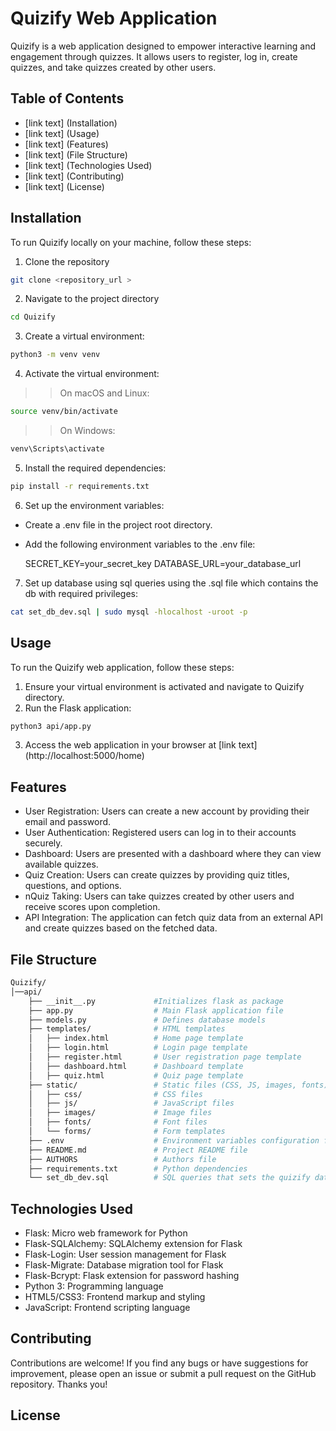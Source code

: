 # Quizify Web Application

Quizify is a web application designed to empower interactive learning and engagement through quizzes. It allows users to register, log in, create quizzes, and take quizzes created by other users.

## Table of Contents
* [link text] (Installation)
* [link text] (Usage)
* [link text] (Features)
* [link text] (File Structure)
* [link text] (Technologies Used)
* [link text] (Contributing)
* [link text] (License)

## Installation
To run Quizify locally on your machine, follow these steps:

1. Clone the repository
```bash
git clone <repository_url >
```

2. Navigate to the project directory
```bash
cd Quizify
```

3. Create a virtual environment:
```bash
python3 -m venv venv
```

4. Activate the virtual environment:
>> On macOS and Linux:
  ```bash
  source venv/bin/activate
  ```

>> On Windows:
  ```bash
  venv\Scripts\activate
  ```

5. Install the required dependencies:
```bash
pip install -r requirements.txt
```

6. Set up the environment variables:
* Create a .env file in the project root directory.
*  Add the following environment variables to the .env file:

    SECRET_KEY=your_secret_key
    DATABASE_URL=your_database_url

7. Set up database using sql queries using the .sql file which contains the db with required privileges:
```bash
cat set_db_dev.sql | sudo mysql -hlocalhost -uroot -p
```

## Usage
To run the Quizify web application, follow these steps:
1. Ensure your virtual environment is activated and navigate to Quizify directory.
2. Run the Flask application:
```bash
python3 api/app.py
```
3. Access the web application in your browser at [link text] (http://localhost:5000/home)

## Features
- User Registration: Users can create a new account by providing their email and password.
- User Authentication: Registered users can log in to their accounts securely.
- Dashboard: Users are presented with a dashboard where they can view available quizzes.
- Quiz Creation: Users can create quizzes by providing quiz titles, questions, and options.
- nQuiz Taking: Users can take quizzes created by other users and receive scores upon completion.
- API Integration: The application can fetch quiz data from an external API and create quizzes based on the fetched data.

## File Structure
```bash
Quizify/
│──api/
    ├── __init__.py             #Initializes flask as package
    ├── app.py                  # Main Flask application file
    ├── models.py               # Defines database models
    ├── templates/              # HTML templates
    │   ├── index.html          # Home page template
    │   ├── login.html          # Login page template
    │   ├── register.html       # User registration page template
    │   ├── dashboard.html      # Dashboard template
    │   ├── quiz.html           # Quiz page template
    ├── static/                 # Static files (CSS, JS, images, fonts)
    │   ├── css/                # CSS files
    │   ├── js/                 # JavaScript files
    │   ├── images/             # Image files
    │   ├── fonts/              # Font files
    │   └── forms/              # Form templates
    ├── .env                    # Environment variables configuration file
    ├── README.md               # Project README file
    ├── AUTHORS                 # Authors file
    ├── requirements.txt        # Python dependencies
    └── set_db_dev.sql          # SQL queries that sets the quizify database
  ```

## Technologies Used
- Flask: Micro web framework for Python
- Flask-SQLAlchemy: SQLAlchemy extension for Flask
- Flask-Login: User session management for Flask
- Flask-Migrate: Database migration tool for Flask
- Flask-Bcrypt: Flask extension for password hashing
- Python 3: Programming language
- HTML5/CSS3: Frontend markup and styling
- JavaScript: Frontend scripting language

## Contributing
Contributions are welcome! If you find any bugs or have suggestions for improvement, please open an issue or submit a pull request on the GitHub repository. Thanks you!

## License